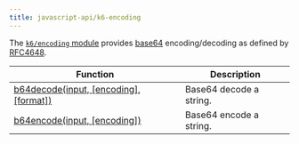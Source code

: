 ```yaml
---
title: javascript-api/k6-encoding
---
```


The [`k6/encoding` module](https://grafana.com/docs/k6/<K6_VERSION>/javascript-api/k6-encoding) provides [base64](https://en.wikipedia.org/wiki/Base64)
encoding/decoding as defined by [RFC4648](https://tools.ietf.org/html/rfc4648).

| Function                                                                                                                 | Description             |
| ------------------------------------------------------------------------------------------------------------------------ | ----------------------- |
| [b64decode(input, [encoding], [format])](https://grafana.com/docs/k6/<K6_VERSION>/javascript-api/k6-encoding/b64decode/) | Base64 decode a string. |
| [b64encode(input, [encoding])](https://grafana.com/docs/k6/<K6_VERSION>/javascript-api/k6-encoding/b64encode/)           | Base64 encode a string. |
